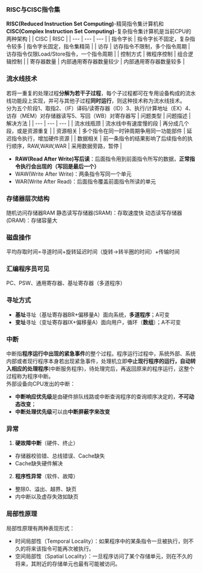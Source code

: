 ### RISC与CISC指令集
**RISC(Reduced Instruction Set Computing)**-精简指令集计算机和**CISC(Complex Instruction Set Computing)**-复杂指令集计算机是当前CPU的两种架构
|  | CISC | RISC |
| --- | --- | --- |
| 指令字长 | 指令字长不固定，复杂指令较多 | 指令字长固定，指令集精简 |
| 访存 | 访存指令不限制，多个指令周期 | 访存指令仅限Load/Store指令，一个指令周期 |
| 控制方式 | 微程序控制 | 组合逻辑控制 |
| 寄存器数量 | 内部通用寄存器数量较少 | 内部通用寄存器数量较多 |

### 流水线技术
若将一重复的处理过程**分解为若干子过程**，每个子过程都可在专用设备构成的流水线功能段上实现，并可与其他子过程**同时运行**，则这种技术称为流水线技术。  
分为五个阶段1、取指2、（IF）译码/读寄存器（ID）3、执行/计算地址（EX）4、访存（MEM）对存储器读写5、写回（WB）对寄存器写
| 问题类型 | 问题描述 | 解决方法 |
| --- | --- | --- |
| 流水线瓶颈 | 流水线中有速度慢的段 | 再分成几个段，或是资源重复 |
| 资源相关 | 多个指令在同一时钟周期争用同一功能部件 | 延迟指令执行，增加硬件资源 |
| 数据相关 | 前一条指令的结果影响了后续指令的执行顺序，RAW,WAW,WAR | 采用数据旁路，暂停 |
- **RAW(Read After Write)写后读**：后面指令用到前面指令所写的数据，**正常指令执行会出现的（写回是最后一个）**
- WAW(Write After Write)：两条指令写同一个单元
- WAR(Write After Read)：后面指令覆盖前面指令所读的单元

### 存储器层次结构
随机访问存储器RAM
静态读写存储器(SRAM)：存取速度快
动态读写存储器(DRAM)：存储容量大
### 磁盘操作
平均存取时间=寻道时间+旋转延迟时间（旋转->转半圈的时间）+传输时间
### 汇编程序员可见
PC、PSW、通用寄存器、基址寄存器（多道程序）
### 寻址方式
- **基址**寻址（基址寄存器BR+偏移量A）面向系统，**多道程序**；A可变
- **变址**寻址（变址寄存器IX+偏移量A）面向用户，循环（**数组**）；A不可变

### 中断
中断指**程序运行中出现的紧急事件**的整个过程。程序运行过程中，系统外部、系统内部或者现行程序本身若出现紧急事件，处理机立即**中止现行程序的运行，自动转入相应的处理程序**(中断服务程序)，待处理完后，再返回原来的程序运行，这整个过程称为程序中断。  
外部设备向CPU发出的中断：
- **中断响应优先级**是由硬件排队线路或中断查询程序的查询顺序决定的，**不可动态改变**；
- **中断处理优先级**可以由**中断屏蔽字来改变**

### 异常
1. **硬故障中断**（硬件、终止）
- 存储器校验错、总线错误、Cache缺失
- Cache缺失硬件解决
2. **程序性异常**（软件、故障）
- 整除0、溢出、越界、缺页
- 内中断以及虚存失效如缺页

### 局部性原理
局部性原理有两种表现形式：
- 时间局部性（Temporal Locality）：如果程序中的某条指令一旦被执行，则不久的将来该指令可能再次被执行。
- 空间局部性（Spatial Locality）：一旦程序访问了某个存储单元，则在不久的将来，其附近的存储单元也最有可能被访问。
